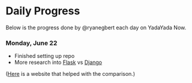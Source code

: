 # Daily Progress #

Below is the progress done by @ryanegbert each day on YadaYada Now.

### Monday, June 22 ###
* Finished setting up repo
* More research into [Flask](https://flask.palletsprojects.com/en/1.1.x/) vs [Django](https://www.djangoproject.com/)

([Here](https://testdriven.io/blog/django-vs-flask/) is a website that helped with the comparison.)